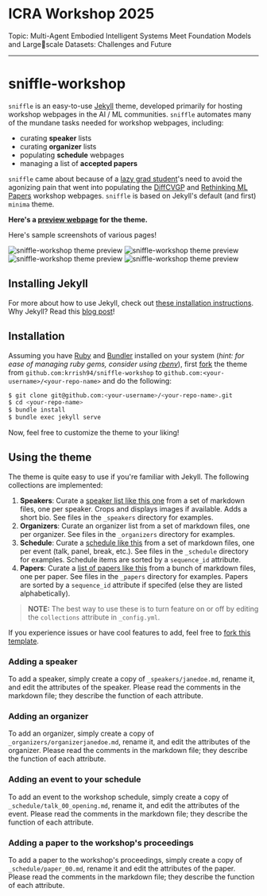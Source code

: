 # ICRA Workshop 2025
Topic: Multi-Agent Embodied Intelligent Systems Meet Foundation Models and Largescale Datasets: Challenges and Future

---

# sniffle-workshop

`sniffle` is an easy-to-use [Jekyll](https://jekyllrb.com/) theme, developed primarily for hosting workshop webpages in the AI / ML communities. `sniffle` automates many of the mundane tasks needed for workshop webpages, including:

* curating **speaker** lists
* curating **organizer** lists
* populating **schedule** webpages
* managing a list of **accepted papers**

`sniffle` came about because of a [lazy grad student](https://krrish94.github.io)'s need to avoid the agonizing pain that went into populating the [DiffCVGP](https://montrealrobotics.ca/diffcvgp) and [Rethinking ML Papers](https://rethinkingmlpapers.github.io) workshop webpages. `sniffle` is based on Jekyll's default (and first) `minima` theme.


**Here's a [preview webpage](https://krrish94.github.io/sniffle-workshop) for the theme.**

Here's sample screenshots of various pages!

![sniffle-workshop theme preview](assets/img/screenshot-home.png) ![sniffle-workshop theme preview](assets/img/screenshot-papers.png) ![sniffle-workshop theme preview](assets/img/screenshot-schedule.png) ![sniffle-workshop theme preview](assets/img/screenshot-speakers.png)

## Installing Jekyll

For more about how to use Jekyll, check out [these installation instructions](https://jekyllrb.com/docs/installation/).
Why Jekyll? Read this [blog post](https://karpathy.github.io/2014/07/01/switching-to-jekyll/)!


## Installation

Assuming you have [Ruby](https://www.ruby-lang.org/en/downloads/) and [Bundler](https://bundler.io/) installed on your system (*hint: for ease of managing ruby gems, consider using [rbenv](https://github.com/rbenv/rbenv)*), first [fork](https://guides.github.com/activities/forking/) the theme from `github.com:krrish94/sniffle-workshop` to `github.com:<your-username>/<your-repo-name>` and do the following:

```bash
$ git clone git@github.com:<your-username>/<your-repo-name>.git
$ cd <your-repo-name>
$ bundle install
$ bundle exec jekyll serve
```

Now, feel free to customize the theme to your liking!


## Using the theme

The theme is quite easy to use if you're familiar with Jekyll. The following collections are implemented:
1. **Speakers**: Curate a [speaker list like this one](speakers) from a set of markdown files, one per speaker. Crops and displays images if available. Adds a short bio. See files in the `_speakers` directory for examples.
2. **Organizers**: Curate an organizer list from a set of markdown files, one per organizer. See files in the `_organizers` directory for examples.
3. **Schedule**: Curate a [schedule like this](schedule) from a set of markdown files, one per event (talk, panel, break, etc.). See files in the `_schedule` directory for examples. Schedule items are sorted by a `sequence_id` attribute.
4. **Papers**: Curate a [list of papers like this](papers) from a bunch of markdown files, one per paper. See files in the `_papers` directory for examples. Papers are sorted by a `sequence_id` attribute if specifed (else they are listed alphabetically).

> **NOTE:** The best way to use these is to turn feature on or off by editing the `collections` attribute in `_config.yml`.

If you experience issues or have cool features to add, feel free to [fork this template]().


### Adding a speaker

To add a speaker, simply create a copy of `_speakers/janedoe.md`, rename it, and edit the attributes of the speaker. Please read the comments in the markdown file; they describe the function of each attribute.


### Adding an organizer

To add an organizer, simply create a copy of `_organizers/organizerjanedoe.md`, rename it, and edit the attributes of the organizer. Please read the comments in the markdown file; they describe the function of each attribute.


### Adding an event to your schedule

To add an event to the workshop schedule, simply create a copy of `_schedule/talk_00_opening.md`, rename it, and edit the attributes of the event. Please read the comments in the markdown file; they describe the function of each attribute.


### Adding a paper to the workshop's proceedings

To add a paper to the workshop's proceedings, simply create a copy of `_schedule/paper_00.md`, rename it and edit the attributes of the paper. Please read the comments in the markdown file; they describe the function of each attribute.
